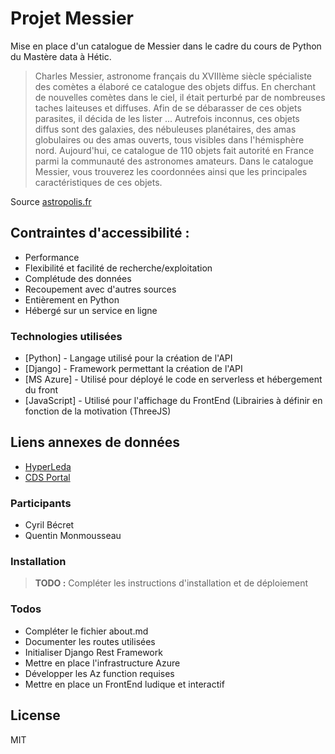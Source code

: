 # Projet Messier

Mise en place d'un catalogue de Messier dans le cadre du cours de Python du Mastère data à Hétic.

> Charles Messier, astronome français du XVIIIème siècle spécialiste des comètes a élaboré ce catalogue des objets diffus. En cherchant de nouvelles comètes dans le ciel, il était perturbé par de nombreuses taches laiteuses et diffuses. Afin de se débarasser de ces objets parasites, il décida de les lister ... Autrefois inconnus, ces objets diffus sont des galaxies, des nébuleuses planétaires, des amas globulaires ou des amas ouverts, tous visibles dans l'hémisphère nord. Aujourd'hui, ce catalogue de 110 objets fait autorité en France parmi la communauté des astronomes amateurs. Dans le catalogue Messier, vous trouverez les coordonnées ainsi que les principales caractéristiques de ces objets.

Source [astropolis.fr](https://www.astropolis.fr/catalogue-Messier/page-de-garde/astronomie-accueil-catalogue-Messier.html)

## Contraintes d'accessibilité :

- Performance
- Flexibilité et facilité de recherche/exploitation
- Complétude des données
- Recoupement avec d'autres sources
- Entièrement en Python
- Hébergé sur un service en ligne

### Technologies utilisées

* [Python] - Langage utilisé pour la création de l'API
* [Django] - Framework permettant la création de l'API
* [MS Azure] - Utilisé pour déployé le code en serverless et hébergement du front
* [JavaScript] - Utilisé pour l'affichage du FrontEnd (Librairies à définir en fonction de la motivation (ThreeJS)

## Liens annexes de données

* [HyperLeda](http://leda.univ-lyon1.fr/)
* [CDS Portal](http://cdsportal.u-strasbg.fr/)

### Participants

* Cyril Bécret
* Quentin Monmousseau

### Installation

> __TODO :__ Compléter les instructions d'installation et de déploiement

### Todos

 - Compléter le fichier about.md
 - Documenter les routes utilisées
 - Initialiser Django Rest Framework
 - Mettre en place l'infrastructure Azure
 - Développer les Az function requises
 - Mettre en place un FrontEnd ludique et interactif

License
----

MIT
